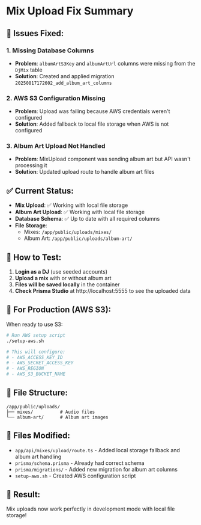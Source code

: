 # Mix Upload Fix Summary

## 🐛 Issues Fixed:

### 1. Missing Database Columns

- **Problem**: `albumArtS3Key` and `albumArtUrl` columns were missing from the `DjMix` table
- **Solution**: Created and applied migration `20250817172602_add_album_art_columns`

### 2. AWS S3 Configuration Missing

- **Problem**: Upload was failing because AWS credentials weren't configured
- **Solution**: Added fallback to local file storage when AWS is not configured

### 3. Album Art Upload Not Handled

- **Problem**: MixUpload component was sending album art but API wasn't processing it
- **Solution**: Updated upload route to handle album art files

## ✅ Current Status:

- **Mix Upload**: ✅ Working with local file storage
- **Album Art Upload**: ✅ Working with local file storage
- **Database Schema**: ✅ Up to date with all required columns
- **File Storage**:
  - Mixes: `/app/public/uploads/mixes/`
  - Album Art: `/app/public/uploads/album-art/`

## 🎵 How to Test:

1. **Login as a DJ** (use seeded accounts)
2. **Upload a mix** with or without album art
3. **Files will be saved locally** in the container
4. **Check Prisma Studio** at http://localhost:5555 to see the uploaded data

## 🚀 For Production (AWS S3):

When ready to use S3:

```bash
# Run AWS setup script
./setup-aws.sh

# This will configure:
# - AWS_ACCESS_KEY_ID
# - AWS_SECRET_ACCESS_KEY
# - AWS_REGION
# - AWS_S3_BUCKET_NAME
```

## 📁 File Structure:

```
/app/public/uploads/
├── mixes/          # Audio files
└── album-art/      # Album art images
```

## 🔧 Files Modified:

- `app/api/mixes/upload/route.ts` - Added local storage fallback and album art handling
- `prisma/schema.prisma` - Already had correct schema
- `prisma/migrations/` - Added new migration for album art columns
- `setup-aws.sh` - Created AWS configuration script

## 🎉 Result:

Mix uploads now work perfectly in development mode with local file storage!
